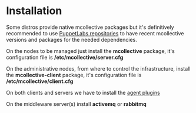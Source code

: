            
       
<h1>Installation</h1>
       
                            
<p>Some distros provide native mcollective packages but it's definitively recommended to use <a href="http://docs.puppetlabs.com/guides/puppetlabs_package_repositories.html">PuppetLabs repositories</a> to have recent mcollective versions and packages for the needed dependencies.</p>
<p>On the nodes to be managed just install the <strong>mcollective</strong> package, it's configuration file is <strong>/etc/mcollective/server.cfg</strong></p>
<p>On the administrative nodes, from where to control the infrastructure, install the <strong>mcollective-client</strong> package, it's configuration file is <strong>/etc/mcollective/client.cfg</strong></p>
<p>On both clients and servers we have to install the <a href="http://docs.puppetlabs.com/mcollective/deploy/plugins.html">agent plugins</a></p>
<p>On the middleware server(s) install <strong>activemq</strong> or <strong>rabbitmq</strong></p>
  

